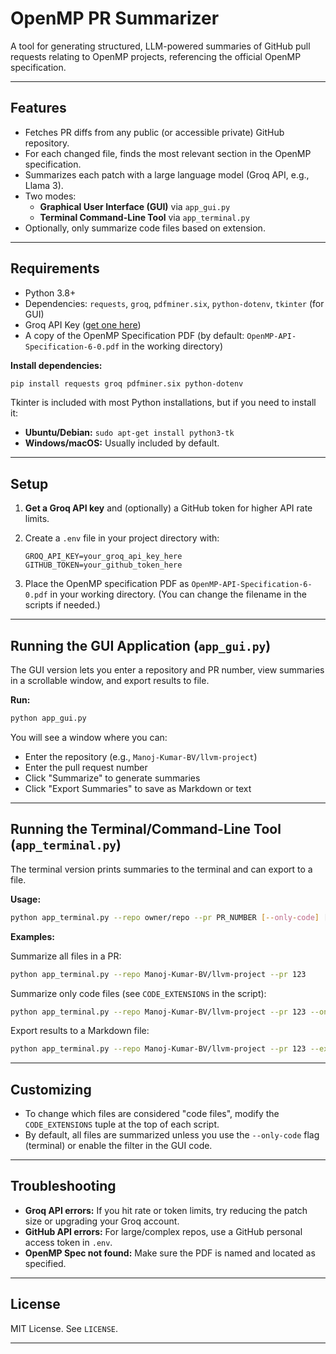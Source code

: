 # OpenMP PR Summarizer

A tool for generating structured, LLM-powered summaries of GitHub pull requests relating to OpenMP projects, referencing the official OpenMP specification.

---

## Features

- Fetches PR diffs from any public (or accessible private) GitHub repository.
- For each changed file, finds the most relevant section in the OpenMP specification.
- Summarizes each patch with a large language model (Groq API, e.g., Llama 3).
- Two modes:
  - **Graphical User Interface (GUI)** via `app_gui.py`
  - **Terminal Command-Line Tool** via `app_terminal.py`
- Optionally, only summarize code files based on extension.

---

## Requirements

- Python 3.8+
- Dependencies: `requests`, `groq`, `pdfminer.six`, `python-dotenv`, `tkinter` (for GUI)
- Groq API Key ([get one here](https://console.groq.com))
- A copy of the OpenMP Specification PDF (by default: `OpenMP-API-Specification-6-0.pdf` in the working directory)

**Install dependencies:**

```sh
pip install requests groq pdfminer.six python-dotenv
```

Tkinter is included with most Python installations, but if you need to install it:

- **Ubuntu/Debian:** `sudo apt-get install python3-tk`
- **Windows/macOS:** Usually included by default.

---

## Setup

1. **Get a Groq API key** and (optionally) a GitHub token for higher API rate limits.
2. Create a `.env` file in your project directory with:

   ```
   GROQ_API_KEY=your_groq_api_key_here
   GITHUB_TOKEN=your_github_token_here
   ```

3. Place the OpenMP specification PDF as `OpenMP-API-Specification-6-0.pdf` in your working directory.
   (You can change the filename in the scripts if needed.)

---

## Running the GUI Application (`app_gui.py`)

The GUI version lets you enter a repository and PR number, view summaries in a scrollable window, and export results to file.

**Run:**

```sh
python app_gui.py
```

You will see a window where you can:
- Enter the repository (e.g., `Manoj-Kumar-BV/llvm-project`)
- Enter the pull request number
- Click "Summarize" to generate summaries
- Click "Export Summaries" to save as Markdown or text

---

## Running the Terminal/Command-Line Tool (`app_terminal.py`)

The terminal version prints summaries to the terminal and can export to a file.

**Usage:**

```sh
python app_terminal.py --repo owner/repo --pr PR_NUMBER [--only-code] [--export output.md]
```

**Examples:**

Summarize all files in a PR:

```sh
python app_terminal.py --repo Manoj-Kumar-BV/llvm-project --pr 123
```

Summarize only code files (see `CODE_EXTENSIONS` in the script):

```sh
python app_terminal.py --repo Manoj-Kumar-BV/llvm-project --pr 123 --only-code
```

Export results to a Markdown file:

```sh
python app_terminal.py --repo Manoj-Kumar-BV/llvm-project --pr 123 --export review.md
```

---

## Customizing

- To change which files are considered "code files", modify the `CODE_EXTENSIONS` tuple at the top of each script.
- By default, all files are summarized unless you use the `--only-code` flag (terminal) or enable the filter in the GUI code.

---

## Troubleshooting

- **Groq API errors:** If you hit rate or token limits, try reducing the patch size or upgrading your Groq account.
- **GitHub API errors:** For large/complex repos, use a GitHub personal access token in `.env`.
- **OpenMP Spec not found:** Make sure the PDF is named and located as specified.

---

## License

MIT License. See `LICENSE`.

---